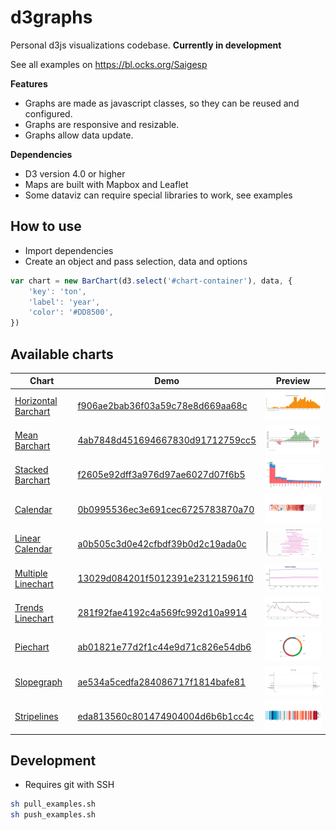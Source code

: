 # d3graphs
Personal d3js visualizations codebase. **Currently in development**

See all examples on https://bl.ocks.org/Saigesp

**Features**
- Graphs are made as javascript classes, so they can be reused and configured.
- Graphs are responsive and resizable.
- Graphs allow data update.

**Dependencies**
- D3 version 4.0 or higher
- Maps are built with Mapbox and Leaflet
- Some dataviz can require special libraries to work, see examples

## How to use
- Import dependencies
- Create an object and pass selection, data and options

```javascript
var chart = new BarChart(d3.select('#chart-container'), data, {
    'key': 'ton',
    'label': 'year',
    'color': '#DD8500',
})
```

## Available charts

| Chart | Demo | Preview |
| ------| ------- | ------ |
| [Horizontal Barchart](examples/barchart/) | [f906ae2bab36f03a59c78e8d669aa68c](http://bl.ocks.org/Saigesp/f906ae2bab36f03a59c78e8d669aa68c) | ![Barchart](https://github.com/Saigesp/d3graphs/blob/master/examples/barchart/thumbnail.png?raw=true) |
| [Mean Barchart](examples/barchart-mean/) | [4ab7848d451694667830d91712759cc5](http://bl.ocks.org/Saigesp/4ab7848d451694667830d91712759cc5) | ![MeanBarchart](https://github.com/Saigesp/d3graphs/blob/master/examples/barchart-mean/thumbnail.png?raw=true) |
| [Stacked Barchart](examples/barchart-stacked/) | [f2605e92dff3a976d97ae6027d07f6b5](https://bl.ocks.org/Saigesp/f2605e92dff3a976d97ae6027d07f6b5) | ![Stacked barchart](https://github.com/Saigesp/d3graphs/blob/master/examples/barchart-stacked/thumbnail.png?raw=true) |
| [Calendar](examples/calendar/) | [0b0995536ec3e691cec6725783870a70](https://bl.ocks.org/Saigesp/0b0995536ec3e691cec6725783870a70) | ![Calendar](https://github.com/Saigesp/d3graphs/blob/master/examples/calendar/thumbnail.png?raw=true) |
| [Linear Calendar](examples/calendar-linear/) | [a0b505c3d0e42cfbdf39b0d2c19ada0c](https://bl.ocks.org/Saigesp/a0b505c3d0e42cfbdf39b0d2c19ada0c) | ![Calendar](https://github.com/Saigesp/d3graphs/blob/master/examples/calendar-linear/thumbnail.png?raw=true) |
| [Multiple Linechart](examples/linechart/) | [13029d084201f5012391e231215961f0](https://bl.ocks.org/Saigesp/13029d084201f5012391e231215961f0) | ![Multiple linechart](https://github.com/Saigesp/d3graphs/blob/master/examples/linechart/thumbnail.png?raw=true) |
| [Trends Linechart](examples/linechart-trends/) | [281f92fae4192c4a569fc992d10a9914](http://bl.ocks.org/Saigesp/281f92fae4192c4a569fc992d10a9914) | ![Trends linechar](https://github.com/Saigesp/d3graphs/blob/master/examples/linechart-trends/thumbnail.png?raw=true) |
| [Piechart](examples/piechart/) | [ab01821e77d2f1c44e9d71c826e54db6](https://bl.ocks.org/Saigesp/ab01821e77d2f1c44e9d71c826e54db6) | ![Piechart](https://github.com/Saigesp/d3graphs/blob/master/examples/piechart/thumbnail.png?raw=true) |
| [Slopegraph](examples/slopegraph/) | [ae534a5cedfa284086717f1814bafe81](https://bl.ocks.org/Saigesp/ae534a5cedfa284086717f1814bafe81) | ![Slopegraph](https://github.com/Saigesp/d3graphs/blob/master/examples/slopegraph/thumbnail.png?raw=true) |
| [Stripelines](examples/stripelines/) | [eda813560c801474904004d6b6b1cc4c](https://bl.ocks.org/Saigesp/eda813560c801474904004d6b6b1cc4c) | ![Stripelines](https://github.com/Saigesp/d3graphs/blob/master/examples/stripelines/thumbnail.png?raw=true) |
  


## Development

- Requires git with SSH

```sh
sh pull_examples.sh
sh push_examples.sh
```
